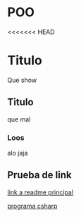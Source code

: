 # POO
<<<<<<< HEAD

# Titulo

Que show

## Titulo

que mal

### Loos

alo jaja

## Prueba de link
[link a readme principal](../README.md)

[programa csharp](../p1/Program.cs)
